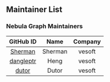 ## Maintainer List

### Nebula Graph Maintainers

|                    GitHub ID                    |  Name  | Company |
| :---------------------------------------------: | :----: | :-----: |
| [Sherman](https://github.com/sherman-the-tank) |  Sherman  | vesoft |
| [dangleptr](https://github.com/dangleptr)|  Heng | vesoft |
| [dutor](https://github.com/dutor)|  Dutor  | vesoft |

